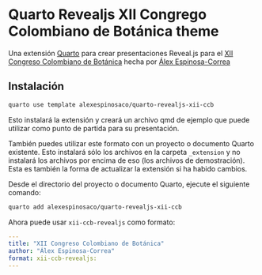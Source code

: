 # Quarto Revealjs XII Congrego Colombiano de Botánica theme

Una extensión [Quarto](https://quarto.org) para crear presentaciones Reveal.js para el [XII Congreso Colombiano de Botánica](http://congresobotanica.org) hecha por [Álex Espinosa-Correa](https://alexespinosaco.github.io)

## Instalación

```bash
quarto use template alexespinosaco/quarto-revealjs-xii-ccb
```

Esto instalará la extensión y creará un archivo qmd de ejemplo que puede utilizar como punto de partida para su presentación.

También puedes utilizar este formato con un proyecto o documento Quarto existente. Esto instalará sólo los archivos en la carpeta `_extension` y no instalará los archivos por encima de eso (los archivos de demostración). Esta es también la forma de actualizar la extensión si ha habido cambios.

Desde el directorio del proyecto o documento Quarto, ejecute el siguiente comando:

```bash
quarto add alexespinosaco/quarto-revealjs-xii-ccb
```

Ahora puede usar `xii-ccb-revealjs` como formato:

```yml
---
title: "XII Congreso Colombiano de Botánica"
author: "Álex Espinosa-Correa"
format: xii-ccb-revealjs:
---
````

